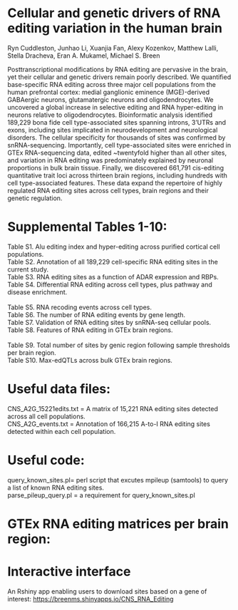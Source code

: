 # Cellular and genetic drivers of RNA editing variation in the human brain
Ryn Cuddleston, Junhao Li, Xuanjia Fan, Alexy Kozenkov, Matthew Lalli, Stella Dracheva, Eran A. Mukamel, Michael S. Breen<br />

Posttranscriptional modifications by RNA editing are pervasive in the brain, yet their cellular and genetic drivers remain poorly described. We quantified base-specific RNA editing across three major cell populations from the human prefrontal cortex: medial ganglionic eminence (MGE)-derived GABAergic neurons, glutamatergic neurons and oligodendrocytes. We uncovered a global increase in selective editing and RNA hyper-editing in neurons relative to oligodendrocytes. Bioinformatic analysis identified 189,229 bona fide cell type-associated sites spanning introns, 3’UTRs and exons, including sites implicated in neurodevelopment and neurological disorders. The cellular specificity for thousands of sites was confirmed by snRNA-sequencing. Importantly, cell type-associated sites were enriched in GTEx RNA-sequencing data, edited ~twentyfold higher than all other sites, and variation in RNA editing was predominately explained by neuronal proportions in bulk brain tissue. Finally, we discovered 661,791 cis-editing quantitative trait loci across thirteen brain regions, including hundreds with cell type-associated features. These data expand the repertoire of highly regulated RNA editing sites across cell types, brain regions and their genetic regulation. 

# Supplemental Tables 1-10:
Table S1. Alu editing index and hyper-editing across purified cortical cell populations.<br />
Table S2. Annotation of all 189,229 cell-specific RNA editing sites in the current study.<br />
Table S3. RNA editing sites as a function of ADAR expression and RBPs.<br /> 
Table S4. Differential RNA editing across cell types, plus pathway and disease enrichment.<br />  
Table S5. RNA recoding events across cell types.<br /> 
Table S6. The number of RNA editing events by gene length.<br /> 
Table S7. Validation of RNA editing sites by snRNA-seq cellular pools.<br /> 
Table S8. Features of RNA editing in GTEx brain regions.<br />   
Table S9. Total number of sites by genic region following sample thresholds  per brain region.<br /> 
Table S10. Max-edQTLs across bulk GTEx brain regions.<br /> 

# Useful data files:
CNS_A2G_15221edits.txt = A matrix of 15,221 RNA editing sites detected across all cell populations.<br /> 
CNS_A2G_events.txt = Annotation of 166,215 A-to-I RNA editing sites detected within each cell population.<br /> 

# Useful code:
query_known_sites.pl= perl script that excutes mpileup (samtools) to query a list of known RNA editing sites.<br />
parse_pileup_query.pl = a requirement for query_known_sites.pl<br />

# GTEx RNA editing matrices per brain region:


# Interactive interface
An Rshiny app enabling users to download sites based on a gene of interest: https://breenms.shinyapps.io/CNS_RNA_Editing
